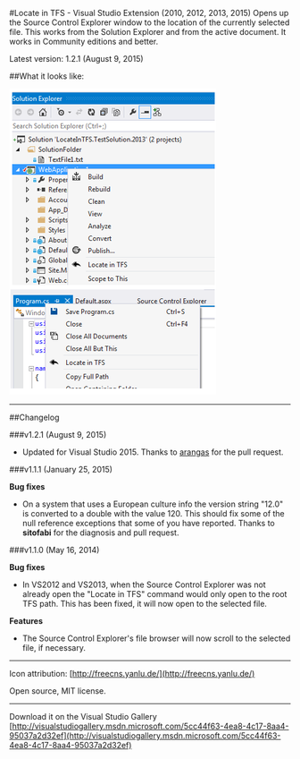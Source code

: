 #Locate in TFS - Visual Studio Extension (2010, 2012, 2013, 2015)
Opens up the Source Control Explorer window to the location of the currently selected file. This works from the Solution Explorer and from the active document. It works in Community editions and better.

Latest version: 1.2.1 (August 9, 2015)

##What it looks like:

![Screenshot](/src/Pendletron.Vsix.LocateInTFS/Resources/LocateInTFS_Screenshot.png)

----------

##Changelog

###v1.2.1 (August 9, 2015)
- Updated for Visual Studio 2015. Thanks to [arangas](https://github.com/arangas) for the pull request.

###v1.1.1 (January 25, 2015)

**Bug fixes**

- On a system that uses a European culture info the version string "12.0" is converted to a double with the value 120. This should fix some of the null reference exceptions that some of you have reported. Thanks to **sitofabi** for the diagnosis and pull request.

###v1.1.0 (May 16, 2014)

**Bug fixes**

- In VS2012 and VS2013, when the Source Control Explorer was not already open the "Locate in TFS" command would only open to the root TFS path. This has been fixed, it will now open to the selected file.

**Features**

- The Source Control Explorer's file browser will now scroll to the selected file, if necessary.  

----------

Icon attribution: [http://freecns.yanlu.de/](http://freecns.yanlu.de/)

Open source, MIT license.

----------

Download it on the Visual Studio Gallery
[http://visualstudiogallery.msdn.microsoft.com/5cc44f63-4ea8-4c17-8aa4-95037a2d32ef](http://visualstudiogallery.msdn.microsoft.com/5cc44f63-4ea8-4c17-8aa4-95037a2d32ef)
